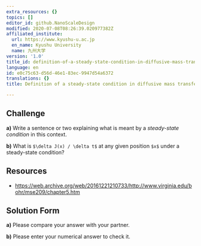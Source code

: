 ```yaml
---
extra_resources: {}
topics: []
editor_id: github.NanoScaleDesign
modified: 2020-07-08T08:26:39.020977382Z
affiliated_institute:
  url: https://www.kyushu-u.ac.jp
  en_name: Kyushu University
  name: 九州大学
version: '1.0'
title_id: definition-of-a-steady-state-condition-in-diffusive-mass-transfer
language: en
id: e0c75c63-d56d-46e1-83ec-9947d54a6372
translations: {}
title: Definition of a steady-state condition in diffusive mass transfer

---
```


## Challenge
**a)** Write a sentence or two explaining what is meant by a *steady-state condition* in this context.

**b)** What is `$\delta J(x) / \delta t$` at any given position `$x$` under a steady-state condition?


## Resources

- https://web.archive.org/web/20161221210733/http://www.virginia.edu/bohr/mse209/chapter5.htm


## Solution Form
**a)** Please compare your answer with your partner.

**b)** Please enter your numerical answer to check it.
